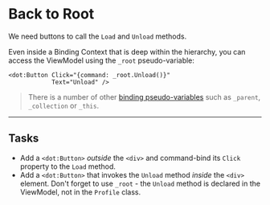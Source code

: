 ﻿---
Title: Back to Root
Moniker: back-to-root
CodeTask:
    Path: 40_back_to_root.dothtml.csx
    Default: ProfileDetail_20.dothtml
    Correct: ProfileDetail_30.dothtml
    Dependencies:
        - ProfileDetailViewModel_40.cs
---

# Back to Root

We need buttons to call the `Load` and `Unload` methods.

Even inside a Binding Context that is deep within the hierarchy, you can access the ViewModel using the `_root` pseudo-variable:

```dothtml
<dot:Button Click="{command: _root.Unload()}"
            Text="Unload" />
```

> There is a number of other [binding pseudo-variables](https://www.dotvvm.com/docs/tutorials/basics-binding-context/latest) such as `_parent`, `_collection` or `_this`.

---

## Tasks

- Add a `<dot:Button>` _outside_ the `<div>` and command-bind its `Click` property to the `Load` method.
- Add a `<dot:Button>` that invokes the `Unload` method _inside_ the `<div>` element. Don't forget to use `_root` - the `Unload` method is declared in the ViewModel, not in the `Profile` class.

